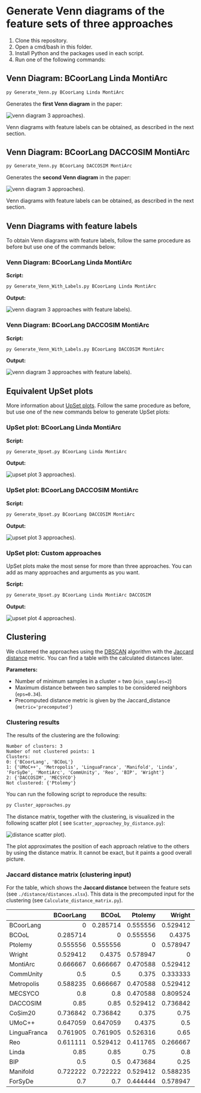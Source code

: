 # Generate Venn diagrams of the feature sets of three approaches

1. Clone this repository.
2. Open a cmd/bash in this folder.
3. Install Python and the packages used in each script.
4. Run one of the following commands:

## Venn Diagram: BCoorLang Linda MontiArc

```bash
py Generate_Venn.py BCoorLang Linda MontiArc
```

Generates the **first Venn diagram** in the paper:

![venn diagram 3 approaches](./venn-diagrams/BCoorLang_Linda_MontiArc_venn.svg)).

Venn diagrams with feature labels can be obtained, as described in the next section.

## Venn Diagram: BCoorLang DACCOSIM MontiArc

```bash
py Generate_Venn.py BCoorLang DACCOSIM MontiArc
```

Generates the **second Venn diagram** in the paper:

![venn diagram 3 approaches](./venn-diagrams/BCoorLang_DACCOSIM_MontiArc_venn.svg)).

Venn diagrams with feature labels can be obtained, as described in the next section.

## Venn Diagrams with feature labels

To obtain Venn diagrams with feature labels, follow the same procedure as before but use one of the commands below:

### Venn Diagram: BCoorLang Linda MontiArc

**Script:**

```bash
py Generate_Venn_With_Labels.py BCoorLang Linda MontiArc
```

**Output:**

![venn diagram 3 approaches with feature labels](./venn-diagrams/BCoorLang_Linda_MontiArc_venn_labeled.svg)).

### Venn Diagram: BCoorLang DACCOSIM MontiArc

**Script:**

```bash
py Generate_Venn_With_Labels.py BCoorLang DACCOSIM MontiArc
```

**Output:**

![venn diagram 3 approaches with feature labels](./venn-diagrams/BCoorLang_DACCOSIM_MontiArc_venn_labeled.svg)).

## Equivalent UpSet plots

More information about [UpSet plots](https://upset.app/).
Follow the same procedure as before, but use one of the new commands below to generate UpSet plots:

### UpSet plot: BCoorLang Linda MontiArc

**Script:**

```bash
py Generate_Upset.py BCoorLang Linda MontiArc
```

**Output:**

![upset plot 3 approaches](./upset-plots/BCoorLang_Linda_MontiArc_upset.svg)).

### UpSet plot: BCoorLang DACCOSIM MontiArc

**Script:**

```bash
py Generate_Upset.py BCoorLang DACCOSIM MontiArc
```

**Output:**

![upset plot 3 approaches](./upset-plots/BCoorLang_DACCOSIM_MontiArc_upset.svg)).

### UpSet plot: Custom approaches

UpSet plots make the most sense for more than three approaches.
You can add as many approaches and arguments as you want.

**Script:**

```bash
py Generate_Upset.py BCoorLang Linda MontiArc DACCOSIM
```

**Output:**

![upset plot 4 approaches](./upset-plots/BCoorLang_Linda_MontiArc_DACCOSIM_upset.svg)).

## Clustering

We clustered the approaches using the [DBSCAN](https://en.wikipedia.org/wiki/DBSCAN) algorithm with
the [Jaccard distance](https://en.wikipedia.org/wiki/Jaccard_index#Overview) metric.
You can find a table with the calculated distances later.

**Parameters:**

- Number of minimum samples in a cluster = two (`min_samples=2`)
- Maximum distance between two samples to be considered neighbors (`eps=0.34`).
- Precomputed distance metric is given by the Jaccard_distance (`metric='precomputed'`)

### Clustering results

The results of the clustering are the following:

```
Number of clusters: 3
Number of not clustered points: 1
Clusters:                        
0: {'BCoorLang', 'BCOoL'}
1: {'UMoC++', 'Metropolis', 'LinguaFranca', 'Manifold', 'Linda', 'ForSyDe', 'MontiArc', 'CommUnity', 'Reo', 'BIP', 'Wright'}
2: {'DACCOSIM', 'MECSYCO'}
Not clustered: {'Ptolemy'}
```

You can run the following script to reproduce the results:

```bash
py Cluster_approaches.py
```

The distance matrix, together with the clustering, is visualized in the following scatter plot (
see `Scatter_approachey_by_distance.py`):

![distance scatter plot](distance/approach_scatter.svg)).

The plot approximates the position of each approach relative to the others by using the distance matrix.
It cannot be exact, but it paints a good overall picture.

### Jaccard distance matrix (clustering input)

For the table, which shows the **Jaccard distance** between the feature sets (see `./distance/distances.xlsx`).
This data is the precomputed input for the clustering (see `Calculate_distance_matrix.py`).

|              | BCoorLang |    BCOoL |  Ptolemy |   Wright | MontiArc | CommUnity | Metropolis |  MECSYCO | DACCOSIM |  CoSim20 |    UMoC++ | LinguaFranca |      Reo |    Linda |      BIP | Manifold |  ForSyDe |
|:-------------|----------:|---------:|---------:|---------:|---------:|----------:|-----------:|---------:|---------:|---------:|----------:|-------------:|---------:|---------:|---------:|---------:|---------:|
| BCoorLang    |         0 | 0.285714 | 0.555556 | 0.529412 | 0.666667 |       0.5 |   0.588235 |      0.8 |     0.85 | 0.736842 |  0.647059 |     0.761905 | 0.611111 |     0.85 |      0.5 | 0.722222 |      0.7 |
| BCOoL        |  0.285714 |        0 | 0.555556 |   0.4375 | 0.666667 |       0.5 |   0.666667 |      0.8 |     0.85 | 0.736842 |  0.647059 |     0.761905 | 0.529412 |     0.85 |      0.5 | 0.722222 |      0.7 |
| Ptolemy      |  0.555556 | 0.555556 |        0 | 0.578947 | 0.470588 |     0.375 |   0.470588 | 0.470588 | 0.529412 |    0.375 |    0.4375 |     0.526316 | 0.411765 |     0.75 | 0.473684 | 0.529412 | 0.444444 |
| Wright       |  0.529412 |   0.4375 | 0.578947 |        0 | 0.529412 |  0.333333 |   0.529412 | 0.809524 | 0.736842 |     0.75 |       0.5 |         0.65 | 0.266667 |      0.8 |     0.25 | 0.588235 | 0.578947 |
| MontiArc     |  0.666667 | 0.666667 | 0.470588 | 0.529412 |        0 |  0.285714 |   0.285714 | 0.666667 |   0.5625 | 0.588235 |  0.230769 |     0.266667 | 0.333333 | 0.466667 | 0.411765 | 0.357143 | 0.266667 |
| CommUnity    |       0.5 |      0.5 |    0.375 | 0.333333 | 0.285714 |         0 |   0.285714 | 0.666667 |   0.5625 | 0.588235 |  0.230769 |     0.470588 | 0.214286 | 0.647059 |   0.3125 | 0.357143 |    0.375 |
| Metropolis   |  0.588235 | 0.666667 | 0.470588 | 0.529412 | 0.285714 |  0.285714 |          0 | 0.588235 | 0.466667 | 0.588235 | 0.0833333 |     0.470588 | 0.333333 |   0.5625 | 0.411765 | 0.230769 | 0.470588 |
| MECSYCO      |       0.8 |      0.8 | 0.470588 | 0.809524 | 0.666667 |  0.666667 |   0.588235 |        0 | 0.230769 | 0.153846 |    0.5625 |     0.631579 | 0.684211 | 0.722222 | 0.714286 | 0.647059 | 0.761905 |
| DACCOSIM     |      0.85 |     0.85 | 0.529412 | 0.736842 |   0.5625 |    0.5625 |   0.466667 | 0.230769 |        0 | 0.230769 |  0.428571 |     0.529412 | 0.588235 |    0.625 | 0.631579 | 0.533333 | 0.684211 |
| CoSim20      |  0.736842 | 0.736842 |    0.375 |     0.75 | 0.588235 |  0.588235 |   0.588235 | 0.153846 | 0.230769 |        0 |    0.5625 |     0.555556 | 0.611111 | 0.722222 |     0.65 | 0.647059 |      0.7 |
| UMoC++       |  0.647059 | 0.647059 |   0.4375 |      0.5 | 0.230769 |  0.230769 |  0.0833333 |   0.5625 | 0.428571 |   0.5625 |         0 |       0.4375 | 0.285714 | 0.533333 |    0.375 | 0.166667 |   0.4375 |
| LinguaFranca |  0.761905 | 0.761905 | 0.526316 |     0.65 | 0.266667 |  0.470588 |   0.470588 | 0.631579 | 0.529412 | 0.555556 |    0.4375 |            0 |      0.5 | 0.333333 | 0.473684 |   0.4375 |     0.25 |
| Reo          |  0.611111 | 0.529412 | 0.411765 | 0.266667 | 0.333333 |  0.214286 |   0.333333 | 0.684211 | 0.588235 | 0.611111 |  0.285714 |          0.5 |        0 | 0.666667 | 0.352941 |      0.4 | 0.411765 |
| Linda        |      0.85 |     0.85 |     0.75 |      0.8 | 0.466667 |  0.647059 |     0.5625 | 0.722222 |    0.625 | 0.722222 |  0.533333 |     0.333333 | 0.666667 |        0 | 0.631579 | 0.428571 |   0.4375 |
| BIP          |       0.5 |      0.5 | 0.473684 |     0.25 | 0.411765 |    0.3125 |   0.411765 | 0.714286 | 0.631579 |     0.65 |     0.375 |     0.473684 | 0.352941 | 0.631579 |        0 |    0.375 | 0.388889 |
| Manifold     |  0.722222 | 0.722222 | 0.529412 | 0.588235 | 0.357143 |  0.357143 |   0.230769 | 0.647059 | 0.533333 | 0.647059 |  0.166667 |       0.4375 |      0.4 | 0.428571 |    0.375 |        0 | 0.333333 |
| ForSyDe      |       0.7 |      0.7 | 0.444444 | 0.578947 | 0.266667 |     0.375 |   0.470588 | 0.761905 | 0.684211 |      0.7 |    0.4375 |         0.25 | 0.411765 |   0.4375 | 0.388889 | 0.333333 |        0 |

